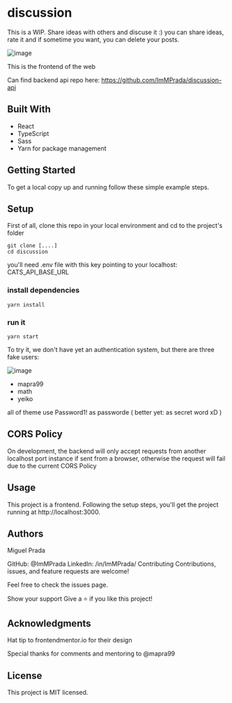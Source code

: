 # discussion

This is a WIP. Share ideas with others and discuse it :) you can share ideas, rate it and if sometime you want, you can delete your posts.

![image](https://user-images.githubusercontent.com/26731448/163056558-0ff6736f-50fc-4152-ad1d-9cbcabac19f4.png)

This is the frontend of the web

Can find backend api repo here: https://github.com/ImMPrada/discussion-api


## Built With

- React
- TypeScript
- Sass
- Yarn for package management


## Getting Started
To get a local copy up and running follow these simple example steps.

## Setup
First of all, clone this repo in your local environment and cd to the project's folder

```
git clone [....]
cd discussion
```
you'll need  .env file with this key pointing to your localhost:
CATS_API_BASE_URL

### install dependencies

```
yarn install
```

### run it

```
yarn start
```

To try it, we don't have yet an authentication system, but there are three fake users:

![image](https://user-images.githubusercontent.com/26731448/162988125-9b7893c7-0a59-498a-af72-b51a8e25a019.png)

- mapra99
- math
- yeiko

all of theme use Password1! as passworde ( better yet: as secret word xD )

## CORS Policy
On development, the backend will only accept requests from another localhost port instance if sent from a browser, otherwise the request will fail due to the current CORS Policy

## Usage
This project is a frontend. Following the setup steps, you'll get the project running at http://localhost:3000. 


## Authors
Miguel Prada

GitHub: @ImMPrada
LinkedIn: /in/ImMPrada/
Contributing
Contributions, issues, and feature requests are welcome!

Feel free to check the issues page.

Show your support
Give a ⭐️ if you like this project!

## Acknowledgments
Hat tip to frontendmentor.io for their design

Special thanks for comments and mentoring to @mapra99

## License
This project is MIT licensed.
